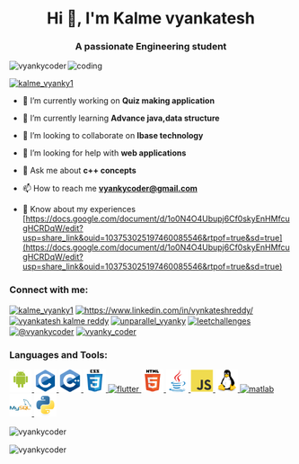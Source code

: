 <h1 align="center">Hi 👋, I'm Kalme vyankatesh</h1>
<h3 align="center">A passionate Engineering student</h3>
<img align="right" alt="coding" width=400 src="![coding_image](https://user-images.githubusercontent.com/109910228/225879009-9438722f-ab7a-4766-a0dd-7112353d0592.gif)">

<p align="left"> <img src="https://komarev.com/ghpvc/?username=vyankycoder&label=Profile%20views&color=0e75b6&style=flat" alt="vyankycoder" /> </p>

<p align="left"> <a href="https://twitter.com/kalme_vyanky1" target="blank"><img src="https://img.shields.io/twitter/follow/kalme_vyanky1?logo=twitter&style=for-the-badge" alt="kalme_vyanky1" /></a> </p>

- 🔭 I’m currently working on **Quiz making application**

- 🌱 I’m currently learning **Advance java,data structure**

- 👯 I’m looking to collaborate on **Ibase technology**

- 🤝 I’m looking for help with **web applications**

- 💬 Ask me about **c++ concepts**

- 📫 How to reach me **vyankycoder@gmail.com**

- 📄 Know about my experiences [https://docs.google.com/document/d/1o0N4O4Ubupj6Cf0skyEnHMfcugHCRDqW/edit?usp=share_link&ouid=103753025197460085546&rtpof=true&sd=true](https://docs.google.com/document/d/1o0N4O4Ubupj6Cf0skyEnHMfcugHCRDqW/edit?usp=share_link&ouid=103753025197460085546&rtpof=true&sd=true)

<h3 align="left">Connect with me:</h3>
<p align="left">
<a href="https://twitter.com/kalme_vyanky1" target="blank"><img align="center" src="https://raw.githubusercontent.com/rahuldkjain/github-profile-readme-generator/master/src/images/icons/Social/twitter.svg" alt="kalme_vyanky1" height="30" width="40" /></a>
<a href="https://linkedin.com/in/https://www.linkedin.com/in/vynkateshreddy/" target="blank"><img align="center" src="https://raw.githubusercontent.com/rahuldkjain/github-profile-readme-generator/master/src/images/icons/Social/linked-in-alt.svg" alt="https://www.linkedin.com/in/vynkateshreddy/" height="30" width="40" /></a>
<a href="https://fb.com/vyankatesh kalme reddy" target="blank"><img align="center" src="https://raw.githubusercontent.com/rahuldkjain/github-profile-readme-generator/master/src/images/icons/Social/facebook.svg" alt="vyankatesh kalme reddy" height="30" width="40" /></a>
<a href="https://instagram.com/unparallel_vyanky" target="blank"><img align="center" src="https://raw.githubusercontent.com/rahuldkjain/github-profile-readme-generator/master/src/images/icons/Social/instagram.svg" alt="unparallel_vyanky" height="30" width="40" /></a>
<a href="https://www.youtube.com/c/leetchallenges" target="blank"><img align="center" src="https://raw.githubusercontent.com/rahuldkjain/github-profile-readme-generator/master/src/images/icons/Social/youtube.svg" alt="leetchallenges" height="30" width="40" /></a>
<a href="https://www.hackerrank.com/@vyankycoder" target="blank"><img align="center" src="https://raw.githubusercontent.com/rahuldkjain/github-profile-readme-generator/master/src/images/icons/Social/hackerrank.svg" alt="@vyankycoder" height="30" width="40" /></a>
<a href="https://www.leetcode.com/vyanky_coder" target="blank"><img align="center" src="https://raw.githubusercontent.com/rahuldkjain/github-profile-readme-generator/master/src/images/icons/Social/leet-code.svg" alt="vyanky_coder" height="30" width="40" /></a>
</p>

<h3 align="left">Languages and Tools:</h3>
<p align="left"> <a href="https://developer.android.com" target="_blank" rel="noreferrer"> <img src="https://raw.githubusercontent.com/devicons/devicon/master/icons/android/android-original-wordmark.svg" alt="android" width="40" height="40"/> </a> <a href="https://www.cprogramming.com/" target="_blank" rel="noreferrer"> <img src="https://raw.githubusercontent.com/devicons/devicon/master/icons/c/c-original.svg" alt="c" width="40" height="40"/> </a> <a href="https://www.w3schools.com/cpp/" target="_blank" rel="noreferrer"> <img src="https://raw.githubusercontent.com/devicons/devicon/master/icons/cplusplus/cplusplus-original.svg" alt="cplusplus" width="40" height="40"/> </a> <a href="https://www.w3schools.com/css/" target="_blank" rel="noreferrer"> <img src="https://raw.githubusercontent.com/devicons/devicon/master/icons/css3/css3-original-wordmark.svg" alt="css3" width="40" height="40"/> </a> <a href="https://flutter.dev" target="_blank" rel="noreferrer"> <img src="https://www.vectorlogo.zone/logos/flutterio/flutterio-icon.svg" alt="flutter" width="40" height="40"/> </a> <a href="https://www.w3.org/html/" target="_blank" rel="noreferrer"> <img src="https://raw.githubusercontent.com/devicons/devicon/master/icons/html5/html5-original-wordmark.svg" alt="html5" width="40" height="40"/> </a> <a href="https://www.java.com" target="_blank" rel="noreferrer"> <img src="https://raw.githubusercontent.com/devicons/devicon/master/icons/java/java-original.svg" alt="java" width="40" height="40"/> </a> <a href="https://developer.mozilla.org/en-US/docs/Web/JavaScript" target="_blank" rel="noreferrer"> <img src="https://raw.githubusercontent.com/devicons/devicon/master/icons/javascript/javascript-original.svg" alt="javascript" width="40" height="40"/> </a> <a href="https://www.linux.org/" target="_blank" rel="noreferrer"> <img src="https://raw.githubusercontent.com/devicons/devicon/master/icons/linux/linux-original.svg" alt="linux" width="40" height="40"/> </a> <a href="https://www.mathworks.com/" target="_blank" rel="noreferrer"> <img src="https://upload.wikimedia.org/wikipedia/commons/2/21/Matlab_Logo.png" alt="matlab" width="40" height="40"/> </a> <a href="https://www.mysql.com/" target="_blank" rel="noreferrer"> <img src="https://raw.githubusercontent.com/devicons/devicon/master/icons/mysql/mysql-original-wordmark.svg" alt="mysql" width="40" height="40"/> </a> <a href="https://www.python.org" target="_blank" rel="noreferrer"> <img src="https://raw.githubusercontent.com/devicons/devicon/master/icons/python/python-original.svg" alt="python" width="40" height="40"/> </a> </p>

<p><img align="center" src="https://github-readme-stats.vercel.app/api/top-langs?username=vyankycoder&show_icons=true&locale=en&layout=compact" alt="vyankycoder" /></p>

<p><img align="center" src="https://github-readme-streak-stats.herokuapp.com/?user=vyankycoder&" alt="vyankycoder" /></p>
